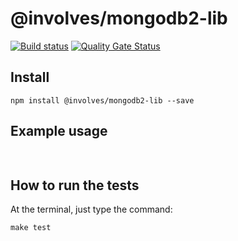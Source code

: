 # @involves/mongodb2-lib
[![Build status](https://badge.buildkite.com/46ae64a78b965614e9e43df84286836470104984ed1c4448f3.svg)](https://buildkite.com/involves/nodejs-lib-mongodb2)
[![Quality Gate Status](https://sonarcloud.io/api/project_badges/measure?project=involvestecnologia_mongodb2-lib&metric=alert_status)](https://sonarcloud.io/summary/new_code?id=involvestecnologia_mongodb2-lib)


## Install
```
npm install @involves/mongodb2-lib --save
```

## Example usage

```javascript
    
```

## How to run the tests

At the terminal, just type the command:
```
make test
```
